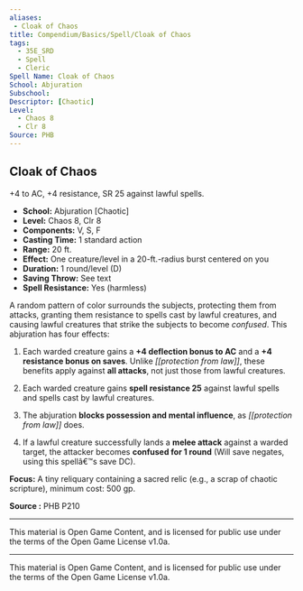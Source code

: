 ```yaml
---
aliases:
 - Cloak of Chaos
title: Compendium/Basics/Spell/Cloak of Chaos
tags:
  - 35E_SRD
  - Spell
  - Cleric
Spell Name: Cloak of Chaos
School: Abjuration
Subschool: 
Descriptor: [Chaotic]
Level:
  - Chaos 8
  - Clr 8
Source: PHB
---
```


## Cloak of Chaos

+4 to AC, +4 resistance, SR 25 against lawful spells.

* **School:** Abjuration [Chaotic]  
* **Level:** Chaos 8, Clr 8  
* **Components:** V, S, F  
* **Casting Time:** 1 standard action  
* **Range:** 20 ft.  
* **Effect:** One creature/level in a 20-ft.-radius burst centered on you  
* **Duration:** 1 round/level (D)  
* **Saving Throw:** See text  
* **Spell Resistance:** Yes (harmless)

A random pattern of color surrounds the subjects, protecting them from attacks, granting them resistance to spells cast by lawful creatures, and causing lawful creatures that strike the subjects to become *confused*. This abjuration has four effects:

1. Each warded creature gains a **+4 deflection bonus to AC** and a **+4 resistance bonus on saves**. Unlike *[[protection from law]]*, these benefits apply against **all attacks**, not just those from lawful creatures.

2. Each warded creature gains **spell resistance 25** against lawful spells and spells cast by lawful creatures.

3. The abjuration **blocks possession and mental influence**, as *[[protection from law]]* does.

4. If a lawful creature successfully lands a **melee attack** against a warded target, the attacker becomes **confused for 1 round** (Will save negates, using this spellâ€™s save DC).

**Focus:** A tiny reliquary containing a sacred relic (e.g., a scrap of chaotic scripture), minimum cost: 500 gp.

**Source :** PHB P210

---

This material is Open Game Content, and is licensed for public use under  
the terms of the Open Game License v1.0a.

---

This material is Open Game Content, and is licensed for public use under the terms of the Open Game License v1.0a.

